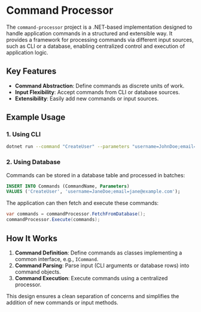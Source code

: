 # Command Processor

The `command-processor` project is a .NET-based implementation designed to handle application commands in a structured and extensible way. It provides a framework for processing commands via different input sources, such as CLI or a database, enabling centralized control and execution of application logic.

## Key Features
- **Command Abstraction**: Define commands as discrete units of work.
- **Input Flexibility**: Accept commands from CLI or database sources.
- **Extensibility**: Easily add new commands or input sources.

## Example Usage

### 1. Using CLI
```bash
dotnet run --command "CreateUser" --parameters "username=JohnDoe;email=john@example.com"
```

### 2. Using Database
Commands can be stored in a database table and processed in batches:
```sql
INSERT INTO Commands (CommandName, Parameters) 
VALUES ('CreateUser', 'username=JaneDoe;email=jane@example.com');
```

The application can then fetch and execute these commands:
```csharp
var commands = commandProcessor.FetchFromDatabase();
commandProcessor.Execute(commands);
```

## How It Works
1. **Command Definition**: Define commands as classes implementing a common interface, e.g., `ICommand`.
2. **Command Parsing**: Parse input (CLI arguments or database rows) into command objects.
3. **Command Execution**: Execute commands using a centralized processor.

This design ensures a clean separation of concerns and simplifies the addition of new commands or input methods.